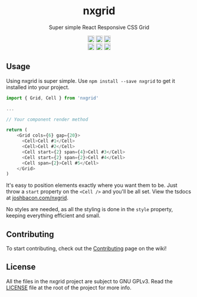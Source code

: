 <h1 align="center">nxgrid</h1>

<p align="center">
    Super simple React Responsive CSS Grid
</p>

<p align="center">
<a href="https://travis-ci.com/CrispyBacon1999/nxgrid"><img src="https://travis-ci.com/CrispyBacon1999/nxgrid.svg?branch=master" height="18"></a>
<a href="https://circleci.com/gh/CrispyBacon1999/nxgrid/tree/master"><img src="https://circleci.com/gh/CrispyBacon1999/nxgrid/tree/master.svg?style=svg" height="18"></a>
<a href="https://npmjs.com/package/nxgrid"><img src="https://img.shields.io/node/v/nxgrid.svg" alt="min package version" height="18"></a>
<br>
<a href="https://npmjs.com/package/nxgrid"><img src="https://badge.fury.io/js/nxgrid.svg" alt="npm version" height="18"></a>
<a href="https://npmjs.com/package/nxgrid"><img src="https://img.shields.io/bundlephobia/min/nxgrid.svg" alt="min code size" height="18"></a>
<a href="https://npmjs.com/package/nxgrid"><img src="https://img.shields.io/bundlephobia/minzip/nxgrid.svg" alt="minzip code size" height="18"></a>

</p>

## Usage

Using nxgrid is super simple. Use `npm install --save nxgrid` to get it installed into your project.
```javascript
import { Grid, Cell } from 'nxgrid'

...

// Your component render method

return (
	<Grid cols={6} gap={20}>
      <Cell>Cell #1</Cell>
      <Cell>Cell #2</Cell>
      <Cell start={2} span={4}>Cell #3</Cell>
      <Cell start={2} span={2}>Cell #4</Cell>
      <Cell span={2}>Cell #5</Cell>
    </Grid>
)
```

It's easy to position elements exactly where you want them to be. Just throw a `start` property on the `<Cell />` and you'll be all set.
View the tsdocs at <a href="http://joshbacon.com/nxgrid">joshbacon.com/nxgrid</a>.

No styles are needed, as all the styling is done in the `style` property, keeping everything efficient and small. 

## Contributing

To start contributing, check out the [Contributing](https://github.com/CrispyBacon1999/nxgrid/wiki/Contributing) page on the wiki!

## License

All the files in the nxgrid project are subject to GNU GPLv3. Read the [LICENSE](https://github.com/CrispyBacon1999/nxgrid/blob/master/LICENSE) file at the root of the project for more info.